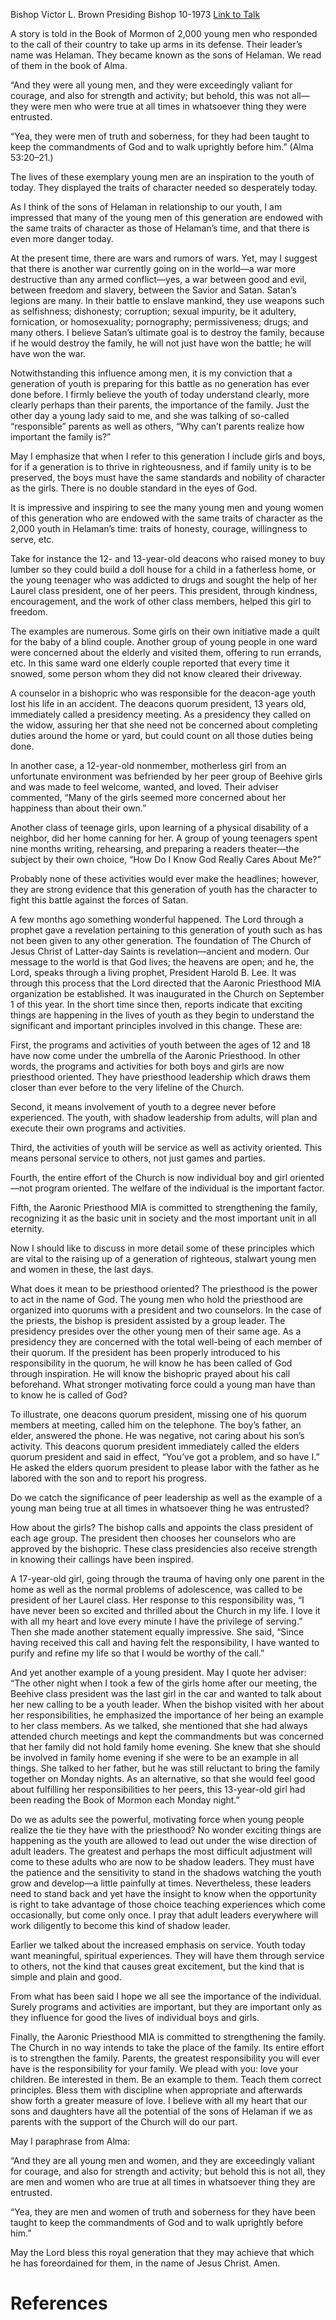Bishop Victor L. Brown
Presiding Bishop
10-1973
[Link to Talk](https://www.churchofjesuschrist.org/study/general-conference/1973/10/our-youth-modern-sons-of-helaman?lang=eng)

A story is told in the Book of Mormon of 2,000 young men who responded to the call of their country to take up arms in its defense. Their leader’s name was Helaman. They became known as the sons of Helaman. We read of them in the book of Alma.

“And they were all young men, and they were exceedingly valiant for courage, and also for strength and activity; but behold, this was not all—they were men who were true at all times in whatsoever thing they were entrusted.

“Yea, they were men of truth and soberness, for they had been taught to keep the commandments of God and to walk uprightly before him.” (Alma 53:20–21.)

The lives of these exemplary young men are an inspiration to the youth of today. They displayed the traits of character needed so desperately today.

As I think of the sons of Helaman in relationship to our youth, I am impressed that many of the young men of this generation are endowed with the same traits of character as those of Helaman’s time, and that there is even more danger today.

At the present time, there are wars and rumors of wars. Yet, may I suggest that there is another war currently going on in the world—a war more destructive than any armed conflict—yes, a war between good and evil, between freedom and slavery, between the Savior and Satan. Satan’s legions are many. In their battle to enslave mankind, they use weapons such as selfishness; dishonesty; corruption; sexual impurity, be it adultery, fornication, or homosexuality; pornography; permissiveness; drugs; and many others. I believe Satan’s ultimate goal is to destroy the family, because if he would destroy the family, he will not just have won the battle; he will have won the war.

Notwithstanding this influence among men, it is my conviction that a generation of youth is preparing for this battle as no generation has ever done before. I firmly believe the youth of today understand clearly, more clearly perhaps than their parents, the importance of the family. Just the other day a young lady said to me, and she was talking of so-called “responsible” parents as well as others, “Why can’t parents realize how important the family is?”

May I emphasize that when I refer to this generation I include girls and boys, for if a generation is to thrive in righteousness, and if family unity is to be preserved, the boys must have the same standards and nobility of character as the girls. There is no double standard in the eyes of God.

It is impressive and inspiring to see the many young men and young women of this generation who are endowed with the same traits of character as the 2,000 youth in Helaman’s time: traits of honesty, courage, willingness to serve, etc.

Take for instance the 12- and 13-year-old deacons who raised money to buy lumber so they could build a doll house for a child in a fatherless home, or the young teenager who was addicted to drugs and sought the help of her Laurel class president, one of her peers. This president, through kindness, encouragement, and the work of other class members, helped this girl to freedom.

The examples are numerous. Some girls on their own initiative made a quilt for the baby of a blind couple. Another group of young people in one ward were concerned about the elderly and visited them, offering to run errands, etc. In this same ward one elderly couple reported that every time it snowed, some person whom they did not know cleared their driveway.

A counselor in a bishopric who was responsible for the deacon-age youth lost his life in an accident. The deacons quorum president, 13 years old, immediately called a presidency meeting. As a presidency they called on the widow, assuring her that she need not be concerned about completing duties around the home or yard, but could count on all those duties being done.

In another case, a 12-year-old nonmember, motherless girl from an unfortunate environment was befriended by her peer group of Beehive girls and was made to feel welcome, wanted, and loved. Their adviser commented, “Many of the girls seemed more concerned about her happiness than about their own.”

Another class of teenage girls, upon learning of a physical disability of a neighbor, did her home canning for her. A group of young teenagers spent nine months writing, rehearsing, and preparing a readers theater—the subject by their own choice, “How Do I Know God Really Cares About Me?”

Probably none of these activities would ever make the headlines; however, they are strong evidence that this generation of youth has the character to fight this battle against the forces of Satan.

A few months ago something wonderful happened. The Lord through a prophet gave a revelation pertaining to this generation of youth such as has not been given to any other generation. The foundation of The Church of Jesus Christ of Latter-day Saints is revelation—ancient and modern. Our message to the world is that God lives; the heavens are open; and he, the Lord, speaks through a living prophet, President Harold B. Lee. It was through this process that the Lord directed that the Aaronic Priesthood MIA organization be established. It was inaugurated in the Church on September 1 of this year. In the short time since then, reports indicate that exciting things are happening in the lives of youth as they begin to understand the significant and important principles involved in this change. These are:

First, the programs and activities of youth between the ages of 12 and 18 have now come under the umbrella of the Aaronic Priesthood. In other words, the programs and activities for both boys and girls are now priesthood oriented. They have priesthood leadership which draws them closer than ever before to the very lifeline of the Church.

Second, it means involvement of youth to a degree never before experienced. The youth, with shadow leadership from adults, will plan and execute their own programs and activities.

Third, the activities of youth will be service as well as activity oriented. This means personal service to others, not just games and parties.

Fourth, the entire effort of the Church is now individual boy and girl oriented—not program oriented. The welfare of the individual is the important factor.

Fifth, the Aaronic Priesthood MIA is committed to strengthening the family, recognizing it as the basic unit in society and the most important unit in all eternity.

Now I should like to discuss in more detail some of these principles which are vital to the raising up of a generation of righteous, stalwart young men and women in these, the last days.

What does it mean to be priesthood oriented? The priesthood is the power to act in the name of God. The young men who hold the priesthood are organized into quorums with a president and two counselors. In the case of the priests, the bishop is president assisted by a group leader. The presidency presides over the other young men of their same age. As a presidency they are concerned with the total well-being of each member of their quorum. If the president has been properly introduced to his responsibility in the quorum, he will know he has been called of God through inspiration. He will know the bishopric prayed about his call beforehand. What stronger motivating force could a young man have than to know he is called of God?

To illustrate, one deacons quorum president, missing one of his quorum members at meeting, called him on the telephone. The boy’s father, an elder, answered the phone. He was negative, not caring about his son’s activity. This deacons quorum president immediately called the elders quorum president and said in effect, “You’ve got a problem, and so have I.” He asked the elders quorum president to please labor with the father as he labored with the son and to report his progress.

Do we catch the significance of peer leadership as well as the example of a young man being true at all times in whatsoever thing he was entrusted?

How about the girls? The bishop calls and appoints the class president of each age group. The president then chooses her counselors who are approved by the bishopric. These class presidencies also receive strength in knowing their callings have been inspired.

A 17-year-old girl, going through the trauma of having only one parent in the home as well as the normal problems of adolescence, was called to be president of her Laurel class. Her response to this responsibility was, “I have never been so excited and thrilled about the Church in my life. I love it with all my heart and love every minute I have the privilege of serving.” Then she made another statement equally impressive. She said, “Since having received this call and having felt the responsibility, I have wanted to purify and refine my life so that I would be worthy of the call.”

And yet another example of a young president. May I quote her adviser: “The other night when I took a few of the girls home after our meeting, the Beehive class president was the last girl in the car and wanted to talk about her new calling to be a youth leader. When the bishop visited with her about her responsibilities, he emphasized the importance of her being an example to her class members. As we talked, she mentioned that she had always attended church meetings and kept the commandments but was concerned that her family did not hold family home evening. She knew that she should be involved in family home evening if she were to be an example in all things. She talked to her father, but he was still reluctant to bring the family together on Monday nights. As an alternative, so that she would feel good about fulfilling her responsibilities to her peers, this 13-year-old girl had been reading the Book of Mormon each Monday night.”

Do we as adults see the powerful, motivating force when young people realize the tie they have with the priesthood? No wonder exciting things are happening as the youth are allowed to lead out under the wise direction of adult leaders. The greatest and perhaps the most difficult adjustment will come to these adults who are now to be shadow leaders. They must have the patience and the sensitivity to stand in the shadows watching the youth grow and develop—a little painfully at times. Nevertheless, these leaders need to stand back and yet have the insight to know when the opportunity is right to take advantage of those choice teaching experiences which come occasionally, but come only once. I pray that adult leaders everywhere will work diligently to become this kind of shadow leader.

Earlier we talked about the increased emphasis on service. Youth today want meaningful, spiritual experiences. They will have them through service to others, not the kind that causes great excitement, but the kind that is simple and plain and good.

From what has been said I hope we all see the importance of the individual. Surely programs and activities are important, but they are important only as they influence for good the lives of individual boys and girls.

Finally, the Aaronic Priesthood MIA is committed to strengthening the family. The Church in no way intends to take the place of the family. Its entire effort is to strengthen the family. Parents, the greatest responsibility you will ever have is the responsibility for your family. We plead with you: love your children. Be interested in them. Be an example to them. Teach them correct principles. Bless them with discipline when appropriate and afterwards show forth a greater measure of love. I believe with all my heart that our sons and daughters have all the potential of the sons of Helaman if we as parents with the support of the Church will do our part.

May I paraphrase from Alma:

“And they are all young men and women, and they are exceedingly valiant for courage, and also for strength and activity; but behold this is not all, they are men and women who are true at all times in whatsoever thing they are entrusted.

“Yea, they are men and women of truth and soberness for they have been taught to keep the commandments of God and to walk uprightly before him.”

May the Lord bless this royal generation that they may achieve that which he has foreordained for them, in the name of Jesus Christ. Amen.

# References

